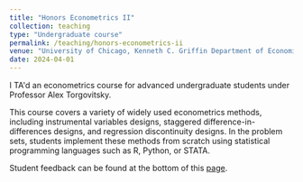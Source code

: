 ```yaml
---
title: "Honors Econometrics II"
collection: teaching
type: "Undergraduate course"
permalink: /teaching/honors-econometrics-ii
venue: "University of Chicago, Kenneth C. Griffin Department of Economics"
date: 2024-04-01
---
```


I TA'd an econometrics course for advanced undergraduate students under Professor Alex Torgovitsky.

This course covers a variety of widely used econometrics methods, including instrumental variables designs, staggered difference-in-differences designs, and regression discontinuity designs. In the problem sets, students implement these methods from scratch using statistical programming languages such as R, Python, or STATA.

Student feedback can be found at the bottom of this [page](/files/Course-Feedback/Honors-Econometrics-II-Course-Feedback-2024.pdf).